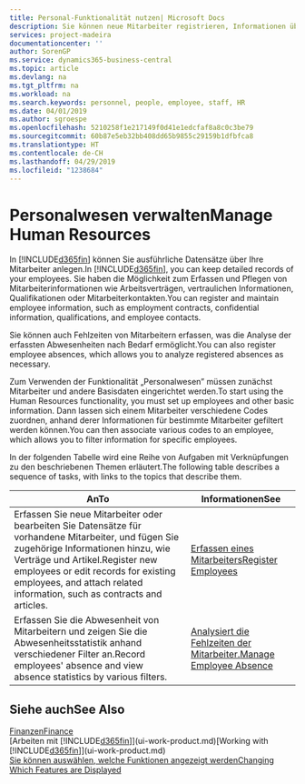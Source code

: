 ```yaml
---
title: Personal-Funktionalität nutzen| Microsoft Docs
description: Sie können neue Mitarbeiter registrieren, Informationen über bestehende Mitarbeiter bearbeiten und Fehlzeiten aufzeichnen und analysieren.
services: project-madeira
documentationcenter: ''
author: SorenGP
ms.service: dynamics365-business-central
ms.topic: article
ms.devlang: na
ms.tgt_pltfrm: na
ms.workload: na
ms.search.keywords: personnel, people, employee, staff, HR
ms.date: 04/01/2019
ms.author: sgroespe
ms.openlocfilehash: 5210258f1e217149f0d41e1edcfaf8a8c0c3be79
ms.sourcegitcommit: 60b87e5eb32bb408dd65b9855c29159b1dfbfca8
ms.translationtype: HT
ms.contentlocale: de-CH
ms.lasthandoff: 04/29/2019
ms.locfileid: "1238684"
---
```

# <a name="manage-human-resources"></a><span data-ttu-id="d8928-103">Personalwesen verwalten</span><span class="sxs-lookup"><span data-stu-id="d8928-103">Manage Human Resources</span></span>
<span data-ttu-id="d8928-104">In [!INCLUDE[d365fin](includes/d365fin_md.md)] können Sie ausführliche Datensätze über Ihre Mitarbeiter anlegen.</span><span class="sxs-lookup"><span data-stu-id="d8928-104">In [!INCLUDE[d365fin](includes/d365fin_md.md)], you can keep detailed records of your employees.</span></span> <span data-ttu-id="d8928-105">Sie haben die Möglichkeit zum Erfassen und Pflegen von Mitarbeiterinformationen wie Arbeitsverträgen, vertraulichen Informationen, Qualifikationen oder Mitarbeiterkontakten.</span><span class="sxs-lookup"><span data-stu-id="d8928-105">You can register and maintain employee information, such as employment contracts, confidential information, qualifications, and employee contacts.</span></span>

<span data-ttu-id="d8928-106">Sie können auch Fehlzeiten von Mitarbeitern erfassen, was die Analyse der erfassten Abwesenheiten nach Bedarf ermöglicht.</span><span class="sxs-lookup"><span data-stu-id="d8928-106">You can also register employee absences, which allows you to analyze registered absences as necessary.</span></span>

<span data-ttu-id="d8928-107">Zum Verwenden der Funktionalität „Personalwesen” müssen zunächst Mitarbeiter und andere Basisdaten eingerichtet werden.</span><span class="sxs-lookup"><span data-stu-id="d8928-107">To start using the Human Resources functionality, you must set up employees and other basic information.</span></span> <span data-ttu-id="d8928-108">Dann lassen sich einem Mitarbeiter verschiedene Codes zuordnen, anhand derer Informationen für bestimmte Mitarbeiter gefiltert werden können.</span><span class="sxs-lookup"><span data-stu-id="d8928-108">You can then associate various codes to an employee, which allows you to filter information for specific employees.</span></span>

<span data-ttu-id="d8928-109">In der folgenden Tabelle wird eine Reihe von Aufgaben mit Verknüpfungen zu den beschriebenen Themen erläutert.</span><span class="sxs-lookup"><span data-stu-id="d8928-109">The following table describes a sequence of tasks, with links to the topics that describe them.</span></span>

| <span data-ttu-id="d8928-110">An</span><span class="sxs-lookup"><span data-stu-id="d8928-110">To</span></span> | <span data-ttu-id="d8928-111">Informationen</span><span class="sxs-lookup"><span data-stu-id="d8928-111">See</span></span> |
| --- | --- |
| <span data-ttu-id="d8928-112">Erfassen Sie neue Mitarbeiter oder bearbeiten Sie Datensätze für vorhandene Mitarbeiter, und fügen Sie zugehörige Informationen hinzu, wie Verträge und Artikel.</span><span class="sxs-lookup"><span data-stu-id="d8928-112">Register new employees or edit records for existing employees, and attach related information, such as contracts and articles.</span></span> |[<span data-ttu-id="d8928-113">Erfassen eines Mitarbeiters</span><span class="sxs-lookup"><span data-stu-id="d8928-113">Register Employees</span></span>](hr-how-register-employees.md) |
| <span data-ttu-id="d8928-114">Erfassen Sie die Abwesenheit von Mitarbeitern und zeigen Sie die Abwesenheitsstatistik anhand verschiedener Filter an.</span><span class="sxs-lookup"><span data-stu-id="d8928-114">Record employees' absence and view absence statistics by various filters.</span></span> |[<span data-ttu-id="d8928-115">Analysiert die Fehlzeiten der Mitarbeiter.</span><span class="sxs-lookup"><span data-stu-id="d8928-115">Manage Employee Absence</span></span>](hr-how-manage-absence.md) |

## <a name="see-also"></a><span data-ttu-id="d8928-116">Siehe auch</span><span class="sxs-lookup"><span data-stu-id="d8928-116">See Also</span></span>
[<span data-ttu-id="d8928-117">Finanzen</span><span class="sxs-lookup"><span data-stu-id="d8928-117">Finance</span></span>](finance.md)  
<span data-ttu-id="d8928-118">[Arbeiten mit [!INCLUDE[d365fin](includes/d365fin_md.md)]](ui-work-product.md)</span><span class="sxs-lookup"><span data-stu-id="d8928-118">[Working with [!INCLUDE[d365fin](includes/d365fin_md.md)]](ui-work-product.md)</span></span>  
[<span data-ttu-id="d8928-119">Sie können auswählen, welche Funktionen angezeigt werden</span><span class="sxs-lookup"><span data-stu-id="d8928-119">Changing Which Features are Displayed</span></span>](ui-experiences.md)        
